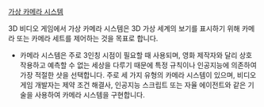 [가상 카메라 시스템](https://en.wikipedia.org/wiki/Virtual_camera_system)

3D 비디오 게임에서 가상 카메라 시스템은 3D 가상 세계의 보기를 표시하기 위해 카메라 또는 카메라 세트를 제어하는 것을 목표로 합니다.

* 카메라 시스템은 주로 3인칭 시점이 필요할 때 사용되며, 영화 제작자와 달리 상호작용하고 예측할 수 없는 세상을 다루기 때문에 특정 규칙이나 인공지능에 의존하여 가장 적절한 샷을 선택합니다. 주로 세 가지 유형의 카메라 시스템이 있으며, 비디오 게임 개발자는 제약 조건 해결사, 인공지능 스크립트 또는 자율 에이전트와 같은 기술을 사용하여 카메라 시스템을 구현합니다.